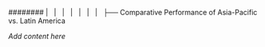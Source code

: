 ######## |   |   |   |   |   |   |   ├── Comparative Performance of Asia-Pacific vs. Latin America

*Add content here*